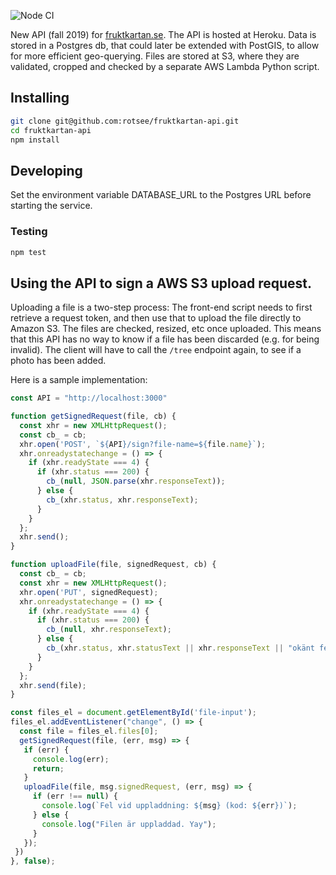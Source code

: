 ![Node CI](https://github.com/fruktkartan/fruktkartan-api/workflows/Node%20CI/badge.svg)

New API (fall 2019) for [fruktkartan.se](http://fruktkartan.se). The API is hosted at Heroku. Data is stored in a Postgres db, that could later be extended with PostGIS, to allow for more efficient geo-querying. Files are stored at S3, where they are validated, cropped and checked by a separate AWS Lambda Python script.

## Installing

```sh
git clone git@github.com:rotsee/fruktkartan-api.git
cd fruktkartan-api
npm install
```

## Developing

Set the environment variable DATABASE_URL to the Postgres URL before starting the service.


### Testing

```sh
npm test
```

## Using the API to sign a AWS S3 upload request.

Uploading a file is a two-step process: The front-end script needs to first retrieve a request token, and then use that to upload the file directly to Amazon S3. The files are checked, resized, etc once uploaded. This means that this API has no way to know if a file has been discarded (e.g. for being invalid). The client will have to call the `/tree` endpoint again, to see if a photo has been added.

Here is a sample implementation:

```javascript
const API = "http://localhost:3000"

function getSignedRequest(file, cb) {
  const xhr = new XMLHttpRequest();
  const cb_ = cb;
  xhr.open('POST', `${API}/sign?file-name=${file.name}`);
  xhr.onreadystatechange = () => {
    if (xhr.readyState === 4) {
      if (xhr.status === 200) {
        cb_(null, JSON.parse(xhr.responseText));
      } else {
        cb_(xhr.status, xhr.responseText);
      }
    }
  };
  xhr.send();
}

function uploadFile(file, signedRequest, cb) {
  const cb_ = cb;
  const xhr = new XMLHttpRequest();
  xhr.open('PUT', signedRequest);
  xhr.onreadystatechange = () => {
    if (xhr.readyState === 4) {
      if (xhr.status === 200) {
        cb_(null, xhr.responseText);
      } else {
        cb_(xhr.status, xhr.statusText || xhr.responseText || "okänt fel");
      }
    }
  };
  xhr.send(file);
}

const files_el = document.getElementById('file-input');
files_el.addEventListener("change", () => {
  const file = files_el.files[0];
  getSignedRequest(file, (err, msg) => {
   if (err) {
     console.log(err);
     return;
   }
   uploadFile(file, msg.signedRequest, (err, msg) => {
     if (err !== null) {
       console.log(`Fel vid uppladdning: ${msg} (kod: ${err})`);
     } else {
       console.log("Filen är uppladdad. Yay");
     }
   });
 })  
}, false);

```
